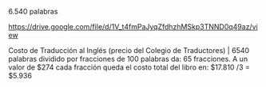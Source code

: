 6.540 palabras

https://drive.google.com/file/d/1V_t4fmPaJyqZfdhzhMSkp3TNND0q49az/view

Costo de Traducción al Inglés (precio del Colegio de Traductores) |
6540 palabras dividido por fracciones de 100 palabras da:
65 fracciones.
A un valor de $274 cada fracción queda el costo total del libro en:
$17.810
/3 = $5.936

